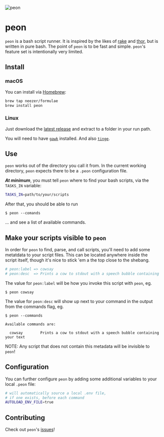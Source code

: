![peon](https://user-images.githubusercontent.com/29997/28050892-6dbccfb6-65b5-11e7-820f-e50e1a8a734e.png)

# peon

`peon` is a bash script runner. It is inspired by the likes of [rake](https://ruby.github.io/rake/) and [thor](http://whatisthor.com/), but is written in pure bash. The point of `peon` is to be fast and simple. `peon`'s feature set is intentionally very limited.

## Install

### macOS

You can install via [Homebrew](https://brew.sh/):

```bash
brew tap neezer/formulae
brew install peon
```

### Linux

Just download the [latest release](https://github.com/neezer/peon/releases) and extract to a folder in your run path.

You will need to have [`gawk`](https://www.gnu.org/software/gawk/) installed. And also [`tinge`](https://github.com/neezer/tinge).

## Use

`peon` works out of the directory you call it from. In the current working directory, `peon` expects there to be a `.peon` configuration file. 

***At minimum***, you must tell `peon` where to find your bash scripts, via the `TASKS_IN` variable:

```bash
TASKS_IN=path/to/your/scripts
```

After that, you should be able to run

```shell
$ peon --comands
```

... and see a list of available commands.

## Make your scripts visible to `peon`

In order for `peon` to find, parse, and call scripts, you'll need to add some metatdata to your script files. This can be located anywhere inside the script itself, though it's nice to stick 'em a the top close to the shebang.

```bash
# peon:label => cowsay
# peon:desc  => Prints a cow to stdout with a speech bubble containing your text
```

The value for `peon:label` will be how you invoke this script with `peon`, eg.

```shell
$ peon cowsay
```

The value for `peon:desc` will show up next to your command in the output from the commands flag, eg.

```shell
$ peon --commands

Available commands are:

  cowsay        Prints a cow to stdout with a speech bubble containing your text

```

NOTE: Any script that does not contain this metadata will be invisible to `peon`!

## Configuration

You can further configure `peon` by adding some additional variables to your local `.peon` file:

```bash
# will automatically source a local .env file,
# if one exists, before each command
AUTOLOAD_ENV_FILE=true
```

## Contributing

Check out `peon`'s [issues](https://github.com/neezer/peon/issues)!
